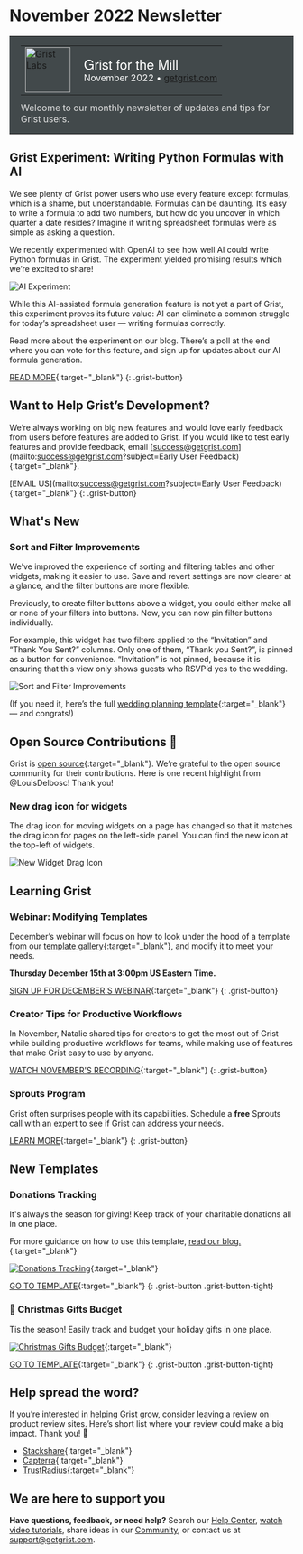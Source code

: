 # November 2022 Newsletter

<style>
  /* restore some poorly overridden defaults */
  .newsletter-header .table {
    background-color: initial;
    border: initial;
  }
  .newsletter-header .table > tbody > tr > td {
    padding: initial;
    border: initial;
    vertical-align: initial;
  }
  .newsletter-header img.header-img {
    padding: initial;
    max-width: initial;
    display: initial;
    padding: initial;
    line-height: initial;
    background-color: initial;
    border: initial;
    border-radius: initial;
    margin: initial;
  }

  /* copy newsletter styles, with a prefix for sufficient specificity */
  .newsletter-header .header {
    border: none;
    padding: 0;
    margin: 0;
  }
  .newsletter-header table > tbody > tr > td.header-image {
    width: 80px;
    padding-right: 16px;
  }
  .newsletter-header table > tbody > tr > td.header-text {
    background-color: #42494B;
    padding: 16px 20px;
  }
  .newsletter-header table.header-top {
    border: none;
    padding: 0;
    margin: 0;
    width: 100%;
  }
  .header-title {
    font-family: Helvetica Neue, Helvetica, Arial, sans-serif;
    font-size: 24px;
    line-height: 28px;
    color: #FFFFFF;
  }
  .header-month {
    color: #FFFFFF;
  }
  .header-welcome {
    margin-top: 12px;
    color: #FFFFFF;
  }
  .newsletter-summary {
    background-color: #e3fff5;
    margin: 0;
    padding: 10px;
  }
  .newsletter-summary-header {
    text-align: center;
    padding-bottom: 10px;
    border-bottom: 1px solid lightgrey;
  }
  .newsletter-summary ul {
    padding-left: 20px;
  }
  .newsletter-summary li {
    margin-bottom: 10px;
  }
  .newsletter-summary li p {
    margin: 0px
  }
</style>
<div class="newsletter-header">
<table class="header" cellpadding="0" cellspacing="0" border="0"><tr>
  <td class="header-text">
    <table class="header-top"><tr>
      <td class="header-image">
        <a href="https://www.getgrist.com">
          <img class="header-img" src="/images/newsletters/grist-labs.png" width="80" height="80" alt="Grist Labs" border="0">
        </a>
      </td>
      <td class="header-top-text">
        <div class="header-title">Grist for the Mill</div>
        <div class="header-month">November 2022
          &#8226; <a href="https://www.getgrist.com/">getgrist.com</a></div>
      </td>
    </tr></table>
    <div class="header-welcome" style="color: #e0e0e0;">
      Welcome to our monthly newsletter of updates and tips for Grist users.
    </div>
  </td>
</tr></table>
</div>

## Grist Experiment: Writing Python Formulas with AI

We see plenty of Grist power users who use every feature except formulas, which is a shame, but understandable. Formulas can be daunting. It’s easy to write a formula to add two numbers, but how do you uncover in which quarter a date resides? Imagine if writing spreadsheet formulas were as simple as asking a question.

We recently experimented with OpenAI to see how well AI could write Python formulas in Grist. The experiment yielded promising results which we’re excited to share!

![AI Experiment](../images/newsletters/2022-11/dog-count.gif)

While this AI-assisted formula generation feature is not yet a part of Grist, this experiment proves its future value: AI can eliminate a common struggle for today’s spreadsheet user — writing formulas correctly.  

Read more about the experiment on our blog. There’s a poll at the end where you can vote for this feature, and sign up for updates about our AI formula generation.

[READ MORE](https://www.getgrist.com/blog/ai-formula-generation-experiment/){:target="\_blank"}
{: .grist-button}

## Want to Help Grist’s Development?

We’re always working on big new features and would love early feedback from users before features are added to Grist. If you would like to test early features and provide feedback, email [success@getgrist.com](mailto:success@getgrist.com?subject=Early User Feedback){:target="\_blank"}. 

[EMAIL US](mailto:success@getgrist.com?subject=Early User Feedback){:target="\_blank"}
{: .grist-button}

## What's New

### Sort and Filter Improvements

We’ve improved the experience of sorting and filtering tables and other widgets, making it easier to use. Save and revert settings are now clearer at a glance, and the filter buttons are more flexible. 

Previously, to create filter buttons above a widget, you could either make all or none of your filters into buttons. Now, you can now pin filter buttons individually. 

For example, this widget has two filters applied to the “Invitation” and “Thank You Sent?” columns. Only one of them, “Thank you Sent?”, is pinned as a button for convenience. “Invitation” is not pinned, because it is ensuring that this view only shows guests who RSVP’d yes to the wedding.

![Sort and Filter Improvements](../images/newsletters/2022-11/filter-buttons.png)

(If you need it, here’s the full [wedding planning template](https://templates.getgrist.com/mNp9G2bZ1uaE/Wedding-Planner){:target="\_blank"} — and congrats!)

## Open Source Contributions 🙏

Grist is [open source](https://github.com/gristlabs/grist-core){:target="\_blank"}. We’re grateful to the open source community for their contributions. Here is one recent highlight from @LouisDelbosc! Thank you!

### New drag icon for widgets

The drag icon for moving widgets on a page has changed so that it matches the drag icon for pages on the left-side panel. You can find the new icon at the top-left of widgets. 

![New Widget Drag Icon](../images/newsletters/2022-11/drag-icon.png)

## Learning Grist

### Webinar: Modifying Templates

December’s webinar will focus on how to look under the hood of a template from our [template gallery](https://docs.getgrist.com/p/templates){:target="\_blank"}, and modify it to meet your needs.

**Thursday December 15th at 3:00pm US Eastern Time.**

[SIGN UP FOR DECEMBER'S WEBINAR](https://www.getgrist.com/learn-grist-webinar/){:target="\_blank"}
{: .grist-button}

### Creator Tips for Productive Workflows

In November, Natalie shared tips for creators to get the most out of Grist while building productive workflows for teams, while making use of features that make Grist easy to use by anyone. 

[WATCH NOVEMBER'S RECORDING](https://www.youtube.com/watch?v=bzzHhOV6gwk){:target="\_blank"}
{: .grist-button}

### Sprouts Program

Grist often surprises people with its capabilities. Schedule a **free** Sprouts call with an expert to see if Grist can address your needs.

[LEARN MORE](https://www.getgrist.com/sprouts-program/){:target="\_blank"}
{: .grist-button}

## New Templates

### Donations Tracking

It's always the season for giving! Keep track of your charitable donations all in one place.

For more guidance on how to use this template, [read our blog.](https://www.getgrist.com/blog/donation-tracking-template/){:target="\_blank"}

[![Donations Tracking](../images/newsletters/2022-11/donations-tracking.png)](https://templates.getgrist.com/ihJgigEcm35v/Donation-Tracking){:target="\_blank"}

[GO TO TEMPLATE](https://templates.getgrist.com/ihJgigEcm35v/Donation-Tracking){:target="\_blank"}
{: .grist-button .grist-button-tight}

### 🎄 Christmas Gifts Budget

Tis the season! Easily track and budget your holiday gifts in one place. 

[![Christmas Gifts Budget](../images/newsletters/2022-11/christmas-budget.png)](https://templates.getgrist.com/dr6epxpXUcy9/-Christmas-Gifts-Budget){:target="\_blank"}

[GO TO TEMPLATE](https://templates.getgrist.com/dr6epxpXUcy9/-Christmas-Gifts-Budget){:target="\_blank"}
{: .grist-button .grist-button-tight}

## Help spread the word?
If you’re interested in helping Grist grow, consider leaving a review on product review sites. Here’s  short list where your review could make a big impact. Thank you! 🙏


* [Stackshare](https://stackshare.io/getgrist){:target="\_blank"}
* [Capterra](https://www.capterra.com/p/232821/Grist/){:target="\_blank"}
* [TrustRadius](https://www.trustradius.com/products/grist/){:target="\_blank"}

## We are here to support you

**Have questions, feedback, or need help?** Search our [Help Center](../index.md), [watch video
tutorials](https://www.youtube.com/channel/UCx0ioQrrC-bIrkmZ7ZULr0g/playlists), share ideas in our
[Community](https://community.getgrist.com), or contact us at <support@getgrist.com>.